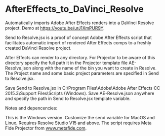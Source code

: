 # AfterEffects_to_DaVinci_Resolve

Automatically imports Adobe After Effects renders into a DaVinci Resolve project. Demo at https://youtu.be/urJ1XmPUR9Y.

Send to Resolve.jsx is a proof of concept Adobe After Effects script that facilitates automatic import of rendered After Effects comps to a freshly created DaVinci Resolve project. 

After Effects can render to any directory. For Projector to be aware of this directory specify the full path it in the Projector template file AE-Resolve.json along with the name of the bin you want to create in Resolve. The Project name and some basic project parameters are specified in Send to Resolve.jsx.

Save Send to Resolve.jsx in C:\Program Files\Adobe\Adobe After Effects CC 2015.3\Support Files\Scripts (Windows).
Save AE-Resolve.json anywhere and specify the path in Send to Resolve.jsx template variable.

Notes and depencencies:

This is the Windows version. Customize the send variable for MacOS and Linux.
Requires Resolve Studio V15 and above.
The script requires Meta Fide Projector from www.metafide.com. 

